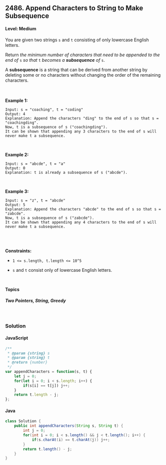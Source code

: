 ## 2486. Append Characters to String to Make Subsequence
#### Level: Medium


You are given two strings `s` and `t` consisting of only lowercase English letters.

Return *the minimum number of characters that need to be appended to the end of* `s` *so that* `t` *becomes a **subsequence** of* `s`.

A **subsequence** is a string that can be derived from another string by deleting some or no characters without changing the order of the remaining characters.

<br><br>
**Example 1:** 

<!-- <img src="https://assets.leetcode.com/uploads/2022/06/21/ex1.png" width="400px"/>

<br>   -->

```
Input: s = "coaching", t = "coding"
Output: 4
Explanation: Append the characters "ding" to the end of s so that s = "coachingding".
Now, t is a subsequence of s ("coachingding").
It can be shown that appending any 3 characters to the end of s will never make t a subsequence.
```

<br> 

**Example 2:**

<!-- <img src="https://assets.leetcode.com/uploads/2022/07/02/ex2new2.png" width="440px"/>

<br>   -->

```
Input: s = "abcde", t = "a"
Output: 0
Explanation: t is already a subsequence of s ("abcde").
```

<br>

**Example 3:** 

<!-- <img src="https://assets.leetcode.com/uploads/2022/06/21/ex1.png" width="400px"/>

<br>   -->

```
Input: s = "z", t = "abcde"
Output: 5
Explanation: Append the characters "abcde" to the end of s so that s = "zabcde".
Now, t is a subsequence of s ("zabcde").
It can be shown that appending any 4 characters to the end of s will never make t a subsequence.
```

<br> 

<br>

**Constraints:**
- `1 <= s.length, t.length <= 10^5`

- `s` and `t` consist only of lowercase English letters.


<br>

**Topics** 

##### Two Pointers, String, Greedy


<br>

### Solution
#### JavaScript
```javascript
/**
 * @param {string} s
 * @param {string} t
 * @return {number}
 */
var appendCharacters = function(s, t) {
    let j = 0;
    for(let i = 0; i < s.length; i++) {
        if(s[i] == t[j]) j++;
    }
    return t.length - j;
};
```

#### Java
```java
class Solution {
    public int appendCharacters(String s, String t) {
        int j = 0;
        for(int i = 0; i < s.length() && j < t.length(); i++) {
            if(s.charAt(i) == t.charAt(j)) j++;
        }
        return t.length() - j;
    }
}
```
